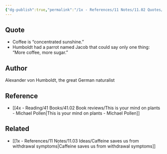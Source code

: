 ```yaml
---
{"dg-publish":true,"permalink":"/1x - References/11 Notes/11.02 Quotes/Coffee is concentrated sunshine - Humboldt/","title":"Coffee is concentrated sunshine - Humboldt","noteIcon":"","created":"2023-08-01T20:40:20.032+03:00","updated":"2024-02-14T20:18:46.204+03:00"}
---
```



## Quote
- Coffee is “concentrated sunshine.” 
- Humboldt had a parrot named Jacob that could say only one thing: “More coffee, more sugar.”

## Author
Alexander von Humboldt, the great German naturalist

## Reference
- [[4x - Reading/41 Books/41.02 Book reviews/This is your mind on plants - Michael Pollen\|This is your mind on plants - Michael Pollen]]

## Related
- [[1x - References/11 Notes/11.03 Ideas/Caffeine saves us from withdrawal symptoms\|Caffeine saves us from withdrawal symptoms]]